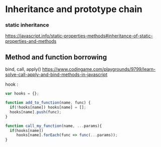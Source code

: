 # Inheritance and prototype chain

### static inheritance
https://javascript.info/static-properties-methods#inheritance-of-static-properties-and-methods

## Method and function borrowing
bind, call, apply()
https://www.codingame.com/playgrounds/9799/learn-solve-call-apply-and-bind-methods-in-javascript

hook : 
```js
var hooks = {};

function add_to_function(name, func) {
  if(!hooks[name]) hooks[name] = [];
  hooks[name].push(func);
}

function call_my_function(name, ...params){
  if(hooks[name]) 
     hooks[name].forEach(func => func(...params));
}
```